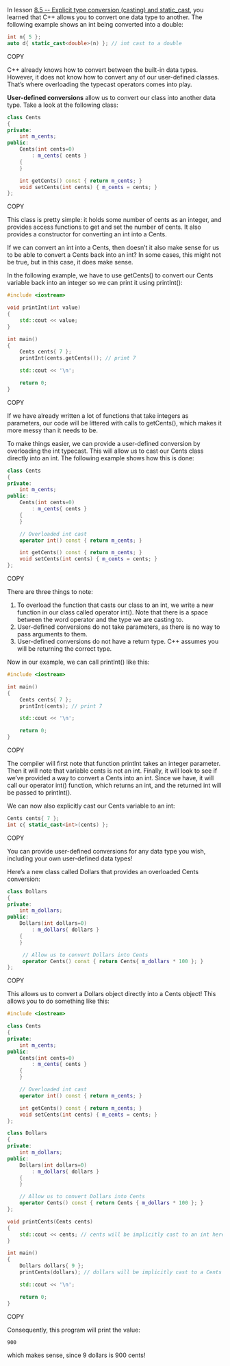 
In lesson [8.5 -- Explicit type conversion (casting) and static_cast](https://www.learncpp.com/cpp-tutorial/explicit-type-conversion-casting-and-static-cast/), you learned that C++ allows you to convert one data type to another. The following example shows an int being converted into a double:

```cpp
int n{ 5 };
auto d{ static_cast<double>(n) }; // int cast to a double
```

COPY

C++ already knows how to convert between the built-in data types. However, it does not know how to convert any of our user-defined classes. That’s where overloading the typecast operators comes into play.

**User-defined conversions** allow us to convert our class into another data type. Take a look at the following class:

```cpp
class Cents
{
private:
    int m_cents;
public:
    Cents(int cents=0)
        : m_cents{ cents }
    {
    }

    int getCents() const { return m_cents; }
    void setCents(int cents) { m_cents = cents; }
};
```

COPY

This class is pretty simple: it holds some number of cents as an integer, and provides access functions to get and set the number of cents. It also provides a constructor for converting an int into a Cents.

If we can convert an int into a Cents, then doesn’t it also make sense for us to be able to convert a Cents back into an int? In some cases, this might not be true, but in this case, it does make sense.

In the following example, we have to use getCents() to convert our Cents variable back into an integer so we can print it using printInt():

```cpp
#include <iostream>

void printInt(int value)
{
    std::cout << value;
}

int main()
{
    Cents cents{ 7 };
    printInt(cents.getCents()); // print 7

    std::cout << '\n';

    return 0;
}
```

COPY

If we have already written a lot of functions that take integers as parameters, our code will be littered with calls to getCents(), which makes it more messy than it needs to be.

To make things easier, we can provide a user-defined conversion by overloading the int typecast. This will allow us to cast our Cents class directly into an int. The following example shows how this is done:

```cpp
class Cents
{
private:
    int m_cents;
public:
    Cents(int cents=0)
        : m_cents{ cents }
    {
    }

    // Overloaded int cast
    operator int() const { return m_cents; }

    int getCents() const { return m_cents; }
    void setCents(int cents) { m_cents = cents; }
};
```

COPY

There are three things to note:

1. To overload the function that casts our class to an int, we write a new function in our class called operator int(). Note that there is a space between the word operator and the type we are casting to.
2. User-defined conversions do not take parameters, as there is no way to pass arguments to them.
3. User-defined conversions do not have a return type. C++ assumes you will be returning the correct type.

Now in our example, we can call printInt() like this:

```cpp
#include <iostream>

int main()
{
    Cents cents{ 7 };
    printInt(cents); // print 7

    std::cout << '\n';

    return 0;
}
```

COPY

The compiler will first note that function printInt takes an integer parameter. Then it will note that variable cents is not an int. Finally, it will look to see if we’ve provided a way to convert a Cents into an int. Since we have, it will call our operator int() function, which returns an int, and the returned int will be passed to printInt().

We can now also explicitly cast our Cents variable to an int:

```cpp
Cents cents{ 7 };
int c{ static_cast<int>(cents) };
```

COPY

You can provide user-defined conversions for any data type you wish, including your own user-defined data types!

Here’s a new class called Dollars that provides an overloaded Cents conversion:

```cpp
class Dollars
{
private:
    int m_dollars;
public:
    Dollars(int dollars=0)
        : m_dollars{ dollars }
    {
    }

     // Allow us to convert Dollars into Cents
     operator Cents() const { return Cents{ m_dollars * 100 }; }
};
```

COPY

This allows us to convert a Dollars object directly into a Cents object! This allows you to do something like this:

```cpp
#include <iostream>

class Cents
{
private:
    int m_cents;
public:
    Cents(int cents=0)
        : m_cents{ cents }
    {
    }

    // Overloaded int cast
    operator int() const { return m_cents; }

    int getCents() const { return m_cents; }
    void setCents(int cents) { m_cents = cents; }
};

class Dollars
{
private:
    int m_dollars;
public:
    Dollars(int dollars=0)
        : m_dollars{ dollars }
    {
    }

    // Allow us to convert Dollars into Cents
    operator Cents() const { return Cents { m_dollars * 100 }; }
};

void printCents(Cents cents)
{
    std::cout << cents; // cents will be implicitly cast to an int here
}

int main()
{
    Dollars dollars{ 9 };
    printCents(dollars); // dollars will be implicitly cast to a Cents here

    std::cout << '\n';

    return 0;
}
```

COPY

Consequently, this program will print the value:

```
900
```

which makes sense, since 9 dollars is 900 cents!